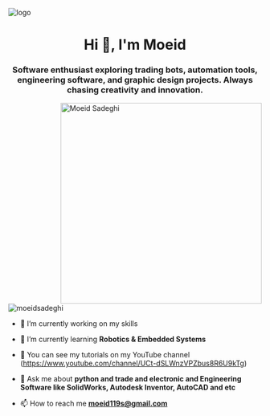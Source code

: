 ![logo]([https://github.com/sheikh-python/sheikh-python/blob/main/1.jpg](https://s6.uupload.ir/files/43098674309687_hvj0.png))
<h1 align="center">Hi 👋, I'm Moeid</h1>
<h3 align="center">Software enthusiast exploring trading bots, automation tools, engineering software, and graphic design projects. Always chasing creativity and innovation.</h3>

<img align="right" alt="Moeid Sadeghi" width = "400" src ="https://mir-s3-cdn-cf.behance.net/project_modules/hd/06f21a161921919.63cd7887d0a70.gif">

<p align="left"> <img src="https://komarev.com/ghpvc/?username=sheikh-python&label=Profile%20views&color=0e75b6&style=flat" alt="moeidsadeghi" /> </p>

- 🔭 I’m currently working on my skills

- 🌱 I’m currently learning **Robotics & Embedded Systems**

- 🤝 You can see my tutorials on my YouTube channel (https://www.youtube.com/channel/UCt-dSLWnzVPZbus8R6U9kTg)

- 💬 Ask me about **python and trade and electronic and Engineering Software like SolidWorks, Autodesk Inventor, AutoCAD and etc**

- 📫 How to reach me **moeid119s@gmail.com**


